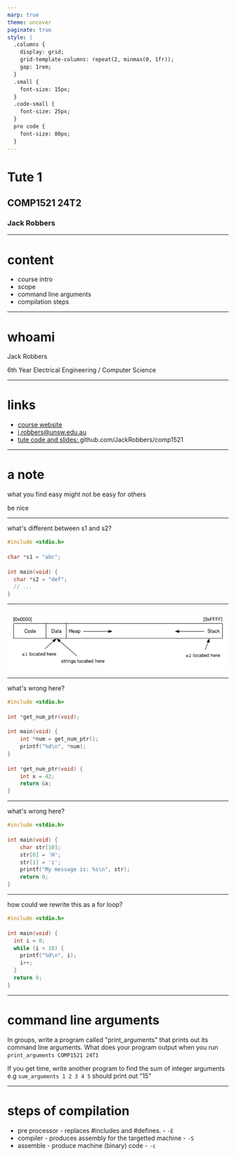 ```yaml
---
marp: true
theme: uncover
paginate: true
style: |
  .columns {
    display: grid;
    grid-template-columns: repeat(2, minmax(0, 1fr));
    gap: 1rem;
  }
  .small {
    font-size: 15px;
  }
  .code-small {
    font-size: 25px;
  }
  pre code {
    font-size: 80px;
  }
---
```


# Tute 1 
## COMP1521 24T2
### Jack Robbers

---

# content

* course intro
* scope
* command line arguments
* compilation steps

---

# whoami

Jack Robbers

6th Year Electrical Engineering / Computer Science

---

# links

* [course website](https://cgi.cse.unsw.edu.au/~cs1521/24T2)
* [j.robbers@unsw.edu.au](mailto:j.robbers@unsw.edu.au)
* [tute code and slides: ](https://github.com/JackRobbers/comp1521/tree/main/24T2) github.com/JackRobbers/comp1521

---

# a note

what you find easy might not be easy for others

be nice

---
what's different between s1 and s2?

```c
#include <stdio.h>

char *s1 = "abc";

int main(void) {
  char *s2 = "def";
  // ...
}
```

---

![](binary.png)

---

what's wrong here?

```c
#include <stdio.h>

int *get_num_ptr(void);

int main(void) {
    int *num = get_num_ptr();
    printf("%d\n", *num);
}

int *get_num_ptr(void) {
    int x = 42;
    return &x;
}
```

---

what's wrong here?

```c
#include <stdio.h>

int main(void) {
    char str[10];
    str[0] = 'H';
    str[1] = 'i';
    printf("My message is: %s\n", str);
    return 0;
}
```

---

how could we rewrite this as a for loop?

```c
#include <stdio.h>

int main(void) {
  int i = 0;
  while (i < 10) {
    printf("%d\n", i);
    i++;
  }
  return 0;
}
```


---

# command line arguments

In groups, write a program called "print_arguments" that prints out its command line arguments. What does your program output when you run `print_arguments COMP1521 24T1`

If you get time, write another program to find the sum of integer arguments e.g `sum_arguments 1 2 3 4 5` should print out "15"

---

# steps of compilation

* pre processor - replaces #includes and #defines. - `-E`
* compiler - produces assembly for the targetted machine - `-S`
* assemble - produce machine (binary) code - `-c`